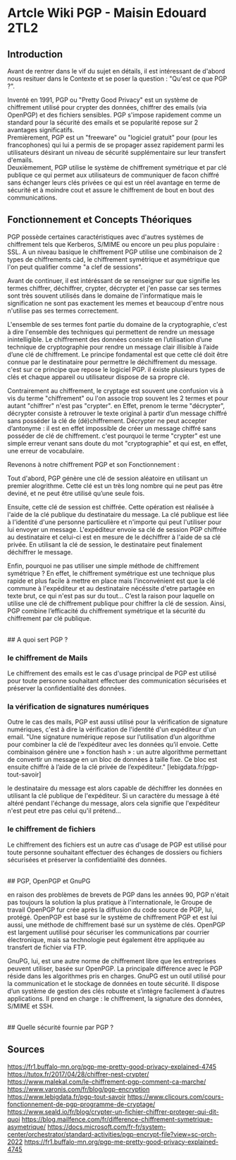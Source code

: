 # Artcle Wiki PGP - Maisin Edouard 2TL2


## Introduction 

Avant de rentrer dans le vif du sujet en détails, il est intéressant de d'abord nous resituer dans le Contexte et se poser la question : "Qu'est ce que PGP ?".<br>

Inventé en 1991, PGP ou "Pretty Good Privacy" est un système de chiffrement utilisé pour crypter des données, chiffrer des emails (via OpenPGP) et des fichiers sensibles. PGP s'impose rapidement comme un standard pour la sécurité des emails et se popularité repose sur 2 avantages significatifs. <br>
Premièrement, PGP est un "freeware" ou "logiciel gratuit" pour (pour les francophones) qui lui a permis de se propager assez rapidement parmi les utilisateurs désirant un niveau de sécurité supplémentaire sur leur transfert d'emails.<br>
Deuxièmement, PGP utilise le système de chiffrement symétrique et par clé publique ce qui permet aux utilisateurs de communiquer de facon chiffré sans échanger leurs clés privées ce qui est un réel avantage en terme de sécurité et à moindre cout et assure le chiffrement de bout en bout des communications.

## Fonctionnement et Concepts Théoriques 

PGP possède certaines caractéristiques avec d'autres systèmes de chiffrement tels que Kerberos, S/MIME ou encore un peu plus populaire : SSL. A un niveau basique le chiffrement PGP utilise une combinaison de 2 types de chiffrements càd, le chiffrement symétrique et asymétrique que l'on peut qualifier comme "a clef de sessions".

Avant de continuer, il est intéréssant de se renseigner sur que signifie les termes chiffrer, déchiffrer, crypter, décrypter et j'en passe car ses termes sont très souvent utilisés dans le domaine de l'informatique mais le signification ne sont pas exactement les memes et beaucoup d'entre nous n'utilise pas ses termes correctement.<br>

L'ensemble de ses termes font partie du domaine de la cryptographie, c'est à dire l'ensemble des techniques qui permettent de rendre un message inintelligible. Le chiffrement des données consiste en l’utilisation d’une technique de cryptographie pour rendre un message clair illisible à l’aide d’une clé de chiffrement. Le principe fondamental est que cette clé doit être connue par le destinataire pour permettre le déchiffrement du message. c'est sur ce principe que repose le logiciel PGP. il éxiste plusieurs types de clés et chaque appareil ou utilisateur dispose de sa propre clé.<br>

Contrairement au chiffrement, le cryptage est souvent une confusion vis à vis du terme "chiffrement" ou l'on associe trop souvent les 2 termes et pour autant "chiffrer" n'est pas "crypter". en Effet, prenom le terme "décrypter", décrypter consiste à retrouver le texte original à partir d’un message chiffré sans posséder la clé de (dé)chiffrement. Décrypter ne peut accepter d’antonyme : il est en effet impossible de créer un message chiffré sans posséder de clé de chiffrement. c'est pourquoi le terme "crypter" est une simple erreur venant sans doute du mot "cryptographie" et qui est, en effet, une erreur de vocabulaire.

Revenons à notre chiffrement PGP et son Fonctionnement : 

Tout d'abord, PGP génère une clé de session aléatoire en utilisant un premier alogrithme. Cette clé est un très long nombre qui ne peut pas être deviné, et ne peut être utilisé qu’une seule fois.<br>

Ensuite, cette clé de session est chiffrée. Cette opération est réalisée à l'aide de la clé publique du destinataire du message. La clé publique est liée à l'identité d'une personne particulière et n'importe qui peut l'utiliser pour lui envoyer un message. L'expéditeur envoie sa clé de session PGP chiffrée au destinataire et celui-ci est en mesure de le déchiffrer à l'aide de sa clé privée.  En utilisant la clé de session, le destinataire peut finalement déchiffrer le message.

Enfin, pourquoi ne pas utiliser une simple méthode de chiffrement symétrique ? En effet, le chiffrement symétrique est une technique plus rapide et plus facile à mettre en place mais l'inconvénient est que la clé commune à l'expéditeur et au destinataire nécéssite d'etre partagée en texte brut, ce qui n'est pas sur du tout...
C’est la raison pour laquelle on utilise une clé de chiffrement publique pour chiffrer la clé de session. Ainsi, PGP combine l’efficacité du chiffrement symétrique et la sécurité du chiffrement par clé publique.

<br>
## A quoi sert PGP ?

### le chiffrement de Mails

Le chiffrement des emails est le cas d'usage principal de PGP est utilisé pour toute personne souhaitant effectuer des communication sécurisées et préserver la confidentialité des données.


### la vérification de signatures numériques

Outre le cas des mails, PGP est aussi utilisé pour la vérification de signature numériques, c'est à dire la vérification de l'identité d'un expéditeur d'un email. "Une signature numérique repose sur l’utilisation d’un algorithme pour combiner la clé de l’expéditeur avec les données qu’il envoie. Cette combinaison génère une  » fonction hash  » : un autre algorithme permettant de convertir un message en un bloc de données à taille fixe. Ce bloc est ensuite chiffré à l’aide de la clé privée de l’expéditeur." [lebigdata.fr/pgp-tout-savoir]

le destinataire du message est alors capable de déchiffrer les données en utilisant la clé publique de l'expéditeur. Si un caractère du message à été altéré pendant l'échange du message, alors cela signifie que l'expéditeur n'est peut etre pas celui qu'il prétend...

### le chiffrement de fichiers

Le chiffrement des fichiers est un autre cas d'usage de PGP est utilisé pour toute personne souhaitant effectuer des échanges de dossiers ou fichiers sécurisées et préserver la confidentialité des données.

<br>
## PGP, OpenPGP et GnuPG

en raison des problèmes de brevets de PGP dans les années 90, PGP n'était pas toujours la solution la plus pratique à l'internationale, le Groupe de travail OpenPGP fur crée après la diffusion du code source de PGP, lui, protégé. OpenPGP est basé sur le système de chiffrement PGP et est lui aussi, une méthode de chiffrement basé sur un système de clés. OpenPGP est largement uutilisé pour sécuriser les communications par courrier électronique, mais sa technologie peut également être appliquée au transfert de fichier via FTP.

GnuPG, lui, est une autre norme de chiffrement libre que les entreprises peuvent utiliser, basée sur OpenPGP. La principale différence avec le PGP réside dans les algorithmes pris en charges. GnuPG est un outil utilisé pour la communication et le stockage de données en toute sécurité. Il dispose d’un système de gestion des clés robuste et s’intègre facilement à d’autres applications. Il prend en charge : le chiffrement, la signature des données, S/MIME et SSH.

<br>
## Quelle sécurité fournie par PGP ?

























## Sources 
https://fr1.buffalo-mn.org/pgp-me-pretty-good-privacy-explained-4745
https://tutox.fr/2017/04/28/chiffrer-nest-crypter/
https://www.malekal.com/le-chiffrement-pgp-comment-ca-marche/
https://www.varonis.com/fr/blog/pgp-encryption
https://www.lebigdata.fr/pgp-tout-savoir
https://www.clicours.com/cours-fonctionnement-de-pgp-programme-de-cryptage/
https://www.seald.io/fr/blog/crypter-un-fichier-chiffrer-proteger-qui-dit-quoi
https://blog.mailfence.com/fr/difference-chiffrement-symetrique-asymetrique/
https://docs.microsoft.com/fr-fr/system-center/orchestrator/standard-activities/pgp-encrypt-file?view=sc-orch-2022
https://fr1.buffalo-mn.org/pgp-me-pretty-good-privacy-explained-4745
